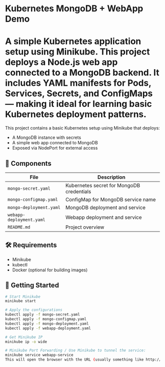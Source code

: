 # Kubernetes MongoDB + WebApp Demo
# A simple Kubernetes application setup using Minikube. This project deploys a Node.js web app connected to a MongoDB backend. It includes YAML manifests for Pods, Services, Secrets, and ConfigMaps — making it ideal for learning basic Kubernetes deployment patterns.

This project contains a basic Kubernetes setup using Minikube that deploys:

- A MongoDB instance with secrets
- A simple web app connected to MongoDB
- Exposed via NodePort for external access

## 🧱 Components

| File | Description |
|------|-------------|
| `mongo-secret.yaml` | Kubernetes secret for MongoDB credentials |
| `mongo-configmap.yaml` | ConfigMap for MongoDB service name |
| `mongo-deployment.yaml` | MongoDB deployment and service |
| `webapp-deployment.yaml` | Webapp deployment and service |
| `README.md` | Project overview |

## 🛠 Requirements

- Minikube
- kubectl
- Docker (optional for building images)

## 🚀 Getting Started

```bash
# Start Minikube
minikube start

# Apply the configurations
kubectl apply -f mongo-secret.yaml
kubectl apply -f mongo-configmap.yaml
kubectl apply -f mongo-deployment.yaml
kubectl apply -f webapp-deployment.yaml

# Get Minikube IP
minikube ip -o wide

# Minikube Port Forwarding / Use Minikube to tunnel the service:
minikube service webapp-service
This will open the browser with the URL (usually something like http://127.0.0.1:<PORT>).




